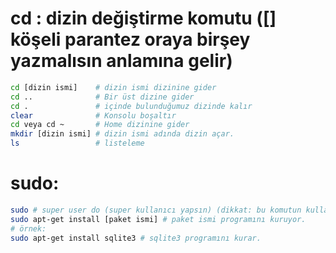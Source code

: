 # cd : dizin değiştirme komutu ([] köşeli parantez oraya birşey yazmalısın anlamına gelir)
```bash
cd [dizin ismi]    # dizin ismi dizinine gider
cd ..              # Bir üst dizine gider
cd .               # içinde bulunduğumuz dizinde kalır
clear              # Konsolu boşaltır
cd veya cd ~       # Home dizinine gider
mkdir [dizin ismi] # dizin ismi adında dizin açar.
ls 				   # listeleme
```
# sudo:
```bash
sudo # super user do (super kullanıcı yapsın) (dikkat: bu komutun kullanımı tehlikeli)
sudo apt-get install [paket ismi] # paket ismi programını kuruyor.
# örnek:
sudo apt-get install sqlite3 # sqlite3 programını kurar.
```
